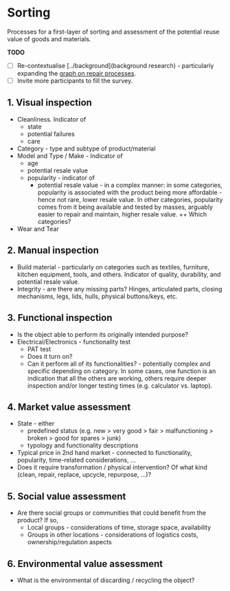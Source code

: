 # Sorting

Processes for a first-layer of sorting and assessment of the potential reuse value of goods and materials.

**TODO**

- [ ] Re-contextualise [../background](background research) - particularly expanding the [graph on repair processes](../background/process.png).
- [ ] Invite more participants to fill the survey.

## 1. Visual inspection

- Cleanliness. Indicator of
	- state
	- potential failures
	- care
- Category - type and subtype of product/material
- Model and Type / Make - Indicator of
	- age
	- potential resale value
	- popularity - indicator of
		- potential resale value - in a complex manner: in some categories, popularity is associated with the product being more affordable - hence not rare, lower resale value. In other categories, popularity comes from it being available and tested by masses, arguably easier to repair and maintain, higher resale value. ++ Which categories? 
- Wear and Tear

## 2. Manual inspection 

- Build material - particularly on categories such as textiles, furniture, kitchen equipment, tools, and others. Indicator of quality, durability, and potential resale value.
- Integrity - are there any missing parts? Hinges, articulated parts, closing mechanisms, legs, lids, hulls, physical buttons/keys, etc. 

## 3. Functional inspection

- Is the object able to perform its originally intended purpose? 
- Electrical/Electronics - functionality test
	- PAT test
	- Does it turn on?
	- Can it perform all of its functionalities? - potentially complex and specific depending on category. In some cases, one function is an indication that all the others are working, others require deeper inspection and/or longer testing times (e.g. calculator vs. laptop).

## 4. Market value assessment

- State - either
	- predefined status (e.g. new > very good > fair > malfunctioning > broken > good for spares > junk)
	- typology and functionality descriptions
- Typical price in 2nd hand market - connected to functionality, popularity, time-related considerations, ...
- Does it require transformation / physical intervention? Of what kind (clean, repair, replace, upcycle, repurpose, ...)?

## 5. Social value assessment

- Are there social groups or communities that could benefit from the product? If so,
	- Local groups - considerations of time, storage space, availability
	- Groups in other locations - considerations of logistics costs, ownership/regulation aspects

## 6. Environmental value assessment

- What is the environmental of discarding / recycling the object?